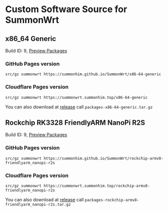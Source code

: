 # Custom Software Source for SummonWrt
## x86_64 Generic
Build ID: 9, [Preview Packages](https://github.com/SummonHIM/SummonWrt/tree/gh-pages/x86-64-generic)

### GitHub Pages version
```
src/gz summonwrt https://summonhim.github.io/SummonWrt/x86-64-generic
```

### Cloudflare Pages version
```
src/gz summonwrt https://summonwrt.summonhim.top/x86-64-generic
```

You can also download at [release](https://github.com/SummonHIM/SummonWrt/releases) call `packages-x86-64-generic.tar.gz`

## Rockchip RK3328 FriendlyARM NanoPi R2S
Build ID: 9, [Preview Packages](https://github.com/SummonHIM/SummonWrt/tree/gh-pages/rockchip-armv8-friendlyarm_nanopi-r2s)

### GitHub Pages version
```
src/gz summonwrt https://summonhim.github.io/SummonWrt/rockchip-armv8-friendlyarm_nanopi-r2s
```

### Cloudflare Pages version
```
src/gz summonwrt https://summonwrt.summonhim.top/rockchip-armv8-friendlyarm_nanopi-r2s
```

You can also download at [release](https://github.com/SummonHIM/SummonWrt/releases) call `packages-rockchip-armv8-friendlyarm_nanopi-r2s.tar.gz`